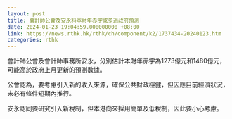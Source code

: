 ```yaml
---
layout: post
title: 會計師公會及安永料本財年赤字或多過政府預測
date: 2024-01-23 19:04:59.000000000 +08:00
link: https://news.rthk.hk/rthk/ch/component/k2/1737434-20240123.htm
categories: rthk
---
```


會計師公會及會計師事務所安永，分別估計本財年赤字為1273億元和1480億元，可能高於政府上月更新的預測數據。

公會認為，要考慮引入新的收入來源，確保公共財政穩健，但因應目前經濟狀況，未必有條件短期內推行。

安永認同要研究引入新稅制，但本港向來採用簡單及低稅制，因此要小心考慮。
